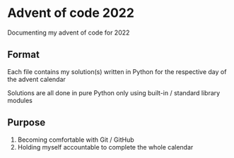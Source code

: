 # Advent of code 2022
Documenting my advent of code for 2022

## Format
Each file contains my solution(s) written in Python for the respective day of the advent calendar 

Solutions are all done in pure Python only using built-in / standard library modules

## Purpose
  1. Becoming comfortable with Git / GitHub
  2. Holding myself accountable to complete the whole calendar
